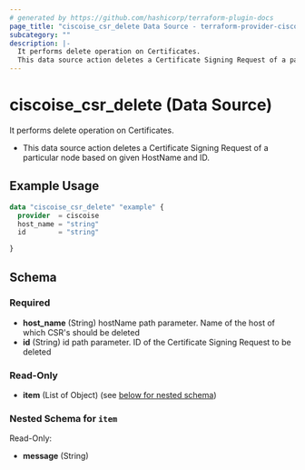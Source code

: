 ```yaml
---
# generated by https://github.com/hashicorp/terraform-plugin-docs
page_title: "ciscoise_csr_delete Data Source - terraform-provider-ciscoise"
subcategory: ""
description: |-
  It performs delete operation on Certificates.
  This data source action deletes a Certificate Signing Request of a particular node based on given HostName and ID.
---
```


# ciscoise_csr_delete (Data Source)

It performs delete operation on Certificates.

- This data source action deletes a Certificate Signing Request of a particular node based on given HostName and ID.

## Example Usage

```terraform
data "ciscoise_csr_delete" "example" {
  provider  = ciscoise
  host_name = "string"
  id        = "string"

}
```

<!-- schema generated by tfplugindocs -->
## Schema

### Required

- **host_name** (String) hostName path parameter. Name of the host of which CSR's should be deleted
- **id** (String) id path parameter. ID of the Certificate Signing Request to be deleted

### Read-Only

- **item** (List of Object) (see [below for nested schema](#nestedatt--item))

<a id="nestedatt--item"></a>
### Nested Schema for `item`

Read-Only:

- **message** (String)


